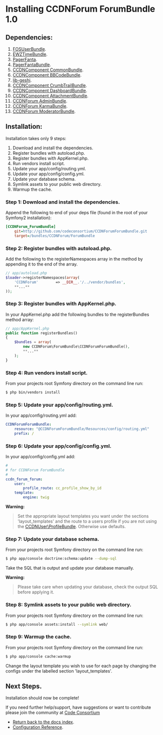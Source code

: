 Installing CCDNForum ForumBundle 1.0
====================================


## Dependencies:

1. [FOSUserBundle](http://github.com/FriendsOfSymfony/FOSUserBundle).
2. [EWZTimeBundle](http://github.com/excelwebzone/EWZRecaptchaBundle).
3. [PagerFanta](http://github.com/whiteoctober/Pagerfanta).
4. [PagerFantaBundle](http://github.com/whiteoctober/WhiteOctoberPagerfantaBundle).
5. [CCDNComponent CommonBundle](http://github.com/codeconsortium/CommonBundle).
6. [CCDNComponent BBCodeBundle](http://github.com/codeconsortium/BBCodeBundle).
7. [lib-geshi](http://github.com/codeconsortium/lib-geshi).
8. [CCDNComponent CrumbTrailBundle](http://github.com/codeconsortium/CrumbTrailBundle).
9. [CCDNComponent DashboardBundle](http://github.com/codeconsortium/DashboardBundle).
10. [CCDNComponent AttachmentBundle](http://github.com/codeconsortium/AttachmentBundle).
11. [CCDNForum AdminBundle](http://github.com/codeconsortium/CCDNForumForumBundle).
12. [CCDNForum KarmaBundle](http://github.com/codeconsortium/CCDNForumKarmaBundle).
13. [CCDNForum ModeratorBundle](http://github.com/codeconsortium/CCDNForumModeratorBundle).

## Installation:

Installation takes only 9 steps:

1. Download and install the dependencies.
2. Register bundles with autoload.php.
3. Register bundles with AppKernel.php.  
4. Run vendors install script.
5. Update your app/config/routing.yml. 
6. Update your app/config/config.yml. 
7. Update your database schema.
8. Symlink assets to your public web directory.
9. Warmup the cache.


### Step 1: Download and install the dependencies.

Append the following to end of your deps file (found in the root of your Symfony2 installation):

``` ini
[CCDNForum_ForumBundle]
    git=http://github.com/codeconsortium/CCDNForumForumBundle.git
    target=/bundles/CCDNForum/ForumBundle

```

### Step 2: Register bundles with autoload.php.

Add the following to the registerNamespaces array in the method by appending it to the end of the array.

``` php
// app/autoload.php
$loader->registerNamespaces(array(
    'CCDNForum'        => __DIR__.'/../vendor/bundles',	
	**...**
));
```

### Step 3: Register bundles with AppKernel.php.

In your AppKernel.php add the following bundles to the registerBundles method array:  

``` php
// app/AppKernel.php
public function registerBundles()
{
    $bundles = array(
		new CCDNForum\ForumBundle\CCDNForumForumBundle(),
		**...**
	);
}
```

### Step 4: Run vendors install script.

From your projects root Symfony directory on the command line run:

``` bash
$ php bin/vendors install
```

### Step 5: Update your app/config/routing.yml.

In your app/config/routing.yml add:  

``` yml
CCDNForumForumBundle:
    resource: "@CCDNForumForumBundle/Resources/config/routing.yml"
    prefix: /

```
	
### Step 6: Update your app/config/config.yml.

In your app/config/config.yml add:    

``` yml
#
# for CCDNForum ForumBundle    
#
ccdn_forum_forum:
    user:
        profile_route: cc_profile_show_by_id
    template:
        engine: twig

```

**Warning:**

>Set the appropriate layout templates you want under the sections 'layout_templates' and the 
route to a users profile if you are not using the [CCDNUser\ProfileBundle](http://github.com/codeconsortium/CCDNUserProfileBundle). Otherwise use defaults.

### Step 7: Update your database schema.

From your projects root Symfony directory on the command line run:

``` bash
$ php app/console doctrine:schema:update --dump-sql
```

Take the SQL that is output and update your database manually.

**Warning:**

> Please take care when updating your database, check the output SQL before applying it.

### Step 8: Symlink assets to your public web directory.

From your projects root Symfony directory on the command line run:

``` bash
$ php app/console assets:install --symlink web/
```

### Step 9: Warmup the cache.

From your projects root Symfony directory on the command line run:

``` bash
$ php app/console cache:warmup
```

Change the layout template you wish to use for each page by changing the configs under the labelled section 'layout_templates'.

## Next Steps.

Installation should now be complete!

If you need further help/support, have suggestions or want to contribute please join the community at [Code Consortium](http://www.codeconsortium.com)

- [Return back to the docs index](index.md).
- [Configuration Reference](configuration_reference.md).
